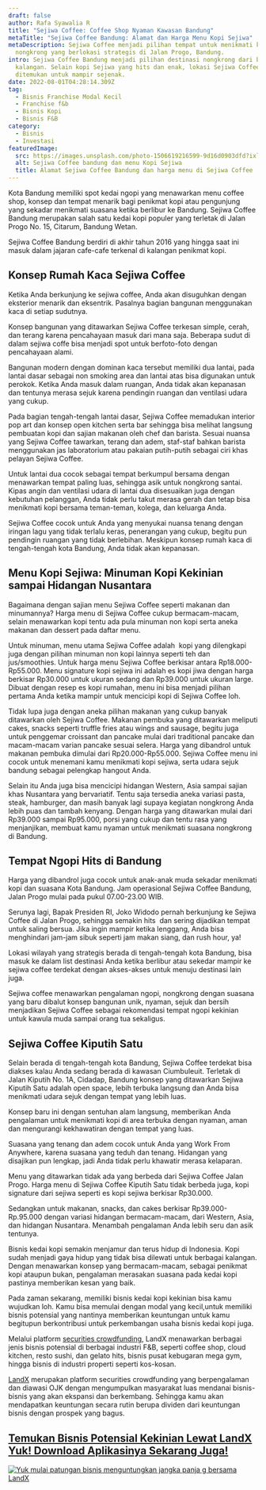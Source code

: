 ```yaml
---
draft: false
author: Rafa Syawalia R
title: "Sejiwa Coffee: Coffee Shop Nyaman Kawasan Bandung"
metaTitle: "Sejiwa Coffee Bandung: Alamat dan Harga Menu Kopi Sejiwa"
metaDescription: Sejiwa Coffee menjadi pilihan tempat untuk menikmati kopi dan
  nongkrong yang berlokasi strategis di Jalan Progo, Bandung.
intro: Sejiwa Coffee Bandung menjadi pilihan destinasi nongkrong dari berbagai
  kalangan. Selain kopi Sejiwa yang hits dan enak, lokasi Sejiwa Coffee  mudah
  ditemukan untuk mampir sejenak.
date: 2022-08-01T04:28:14.309Z
tag:
  - Bisnis Franchise Modal Kecil
  - Franchise f&b
  - Bisnis Kopi
  - Bisnis F&B
category:
  - Bisnis
  - Investasi
featuredImage:
  src: https://images.unsplash.com/photo-1506619216599-9d16d0903dfd?ixlib=rb-1.2.1&ixid=MnwxMjA3fDB8MHxwaG90by1wYWdlfHx8fGVufDB8fHx8&auto=format&fit=crop&w=1469&q=80
  alt: Sejiwa Coffee bandung dan menu Kopi Sejiwa
  title: Alamat Sejiwa Coffee Bandung dan harga menu di Sejiwa Coffee
---
```

<!--StartFragment-->

Kota Bandung memiliki spot kedai ngopi yang menawarkan menu coffee shop, konsep dan tempat menarik bagi penikmat kopi atau pengunjung yang sekadar menikmati suasana ketika berlibur ke Bandung. Sejiwa Coffee Bandung merupakan salah satu kedai kopi populer yang terletak di Jalan Progo No. 15, Citarum, Bandung Wetan.

Sejiwa Coffee Bandung berdiri di akhir tahun 2016 yang hingga saat ini masuk dalam jajaran cafe-cafe terkenal di kalangan penikmat kopi.

## Konsep Rumah Kaca Sejiwa Coffee 

Ketika Anda berkunjung ke sejiwa coffee, Anda akan disuguhkan dengan eksterior menarik dan eksentrik. Pasalnya bagian bangunan menggunakan kaca di setiap sudutnya. 

Konsep bangunan yang ditawarkan Sejiwa Coffee terkesan simple, cerah, dan terang karena pencahayaan masuk dari mana saja. Beberapa sudut di dalam sejiwa coffe bisa menjadi spot untuk berfoto-foto dengan pencahayaan alami. 

Bangunan modern dengan dominan kaca tersebut memiliki dua lantai, pada lantai dasar sebagai non smoking area dan lantai atas bisa digunakan untuk perokok. Ketika Anda masuk dalam ruangan, Anda tidak akan kepanasan dan tentunya merasa sejuk karena pendingin ruangan dan ventilasi udara yang cukup. 

Pada bagian tengah-tengah lantai dasar, Sejiwa Coffee memadukan interior pop art dan konsep open kitchen serta bar sehingga bisa melihat langsung pembuatan kopi dan sajian makanan oleh chef dan barista. Sesuai nuansa yang Sejiwa Coffee tawarkan, terang dan adem, staf-staf bahkan barista menggunakan jas laboratorium atau pakaian putih-putih sebagai ciri khas pelayan Sejiwa Coffee.

Untuk lantai dua cocok sebagai tempat berkumpul bersama dengan menawarkan tempat paling luas, sehingga asik untuk nongkrong santai. Kipas angin dan ventilasi udara di lantai dua disesuaikan juga dengan kebutuhan pelanggan, Anda tidak perlu takut merasa gerah dan tetap bisa menikmati kopi bersama teman-teman, kolega, dan keluarga Anda.

Sejiwa Coffee cocok untuk Anda yang menyukai nuansa tenang dengan iringan lagu yang tidak terlalu keras, penerangan yang cukup, begitu pun pendingin ruangan yang tidak berlebihan. Meskipun konsep rumah kaca di tengah-tengah kota Bandung, Anda tidak akan kepanasan.

## Menu Kopi Sejiwa: Minuman Kopi Kekinian sampai Hidangan Nusantara

Bagaimana dengan sajian menu Sejiwa Coffee seperti makanan dan minumannya? Harga menu di Sejiwa Coffee cukup bermacam-macam, selain menawarkan kopi tentu ada pula minuman non kopi serta aneka makanan dan dessert pada daftar menu. 

Untuk minuman, menu utama Sejiwa Coffee adalah  kopi yang dilengkapi juga dengan pilihan minuman non kopi lainnya seperti teh dan jus/smoothies. Untuk harga menu Sejiwa Coffee berkisar antara Rp18.000-Rp55.000. Menu signature kopi sejiwa ini adalah es kopi jiwa dengan harga berkisar Rp30.000 untuk ukuran sedang dan Rp39.000 untuk ukuran large. Dibuat dengan resep es kopi rumahan, menu ini bisa menjadi pilihan pertama Anda ketika mampir untuk mencicipi kopi di Sejiwa Coffee loh. 

Tidak lupa juga dengan aneka pilihan makanan yang cukup banyak ditawarkan oleh Sejiwa Coffee. Makanan pembuka yang ditawarkan meliputi cakes, snacks seperti truffle fries atau wings and sausage, begitu juga untuk penggemar croissant dan pancake mulai dari traditional pancake dan macam-macam varian pancake sesuai selera. Harga yang dibandrol untuk makanan pembuka dimulai dari Rp20.000-Rp55.000. Sejiwa Coffee menu ini cocok untuk menemani kamu menikmati kopi sejiwa, serta udara sejuk bandung sebagai pelengkap hangout Anda.

Selain itu Anda juga bisa mencicipi hidangan Western, Asia sampai sajian khas Nusantara yang bervariatif. Tentu saja tersedia aneka variasi pasta, steak, hamburger, dan masih banyak lagi supaya kegiatan nongkrong Anda lebih puas dan tambah kenyang. Dengan harga yang ditawarkan mulai dari Rp39.000 sampai Rp95.000, porsi yang cukup dan tentu rasa yang menjanjikan, membuat kamu nyaman untuk menikmati suasana nongkrong di Bandung.

## Tempat Ngopi Hits di Bandung

Harga yang dibandrol juga cocok untuk anak-anak muda sekadar menikmati kopi dan suasana Kota Bandung. Jam operasional Sejiwa Coffee Bandung, Jalan Progo mulai pada pukul 07.00-23.00 WIB. 

Serunya lagi, Bapak Presiden RI, Joko Widodo pernah berkunjung ke Sejiwa Coffee di Jalan Progo, sehingga semakin hits  dan sering dijadikan tempat untuk saling bersua. Jika ingin mampir ketika lenggang, Anda bisa menghindari jam-jam sibuk seperti jam makan siang, dan rush hour, ya!

Lokasi wilayah yang strategis berada di tengah-tengah kota Bandung, bisa masuk ke dalam list destinasi Anda ketika berlibur atau sekedar mampir ke sejiwa coffee terdekat dengan akses-akses untuk menuju destinasi lain juga. 

Sejiwa coffee menawarkan pengalaman ngopi, nongkrong dengan suasana yang baru dibalut konsep bangunan unik, nyaman, sejuk dan bersih menjadikan Sejiwa Coffee sebagai rekomendasi tempat ngopi kekinian untuk kawula muda sampai orang tua sekaligus. 

## Sejiwa Coffee Kiputih Satu

Selain berada di tengah-tengah kota Bandung, Sejiwa Coffee terdekat bisa diakses kalau Anda sedang berada di kawasan Ciumbuleuit. Terletak di Jalan Kiputih No. 1A, Cidadap, Bandung konsep yang ditawarkan Sejiwa Kiputih Satu adalah open space, lebih terbuka langsung dan Anda bisa menikmati udara sejuk dengan tempat yang lebih luas.

Konsep baru ini dengan sentuhan alam langsung, memberikan Anda pengalaman untuk menikmati kopi di area terbuka dengan nyaman, aman dan mengurangi kekhawatiran dengan tempat yang luas. 

Suasana yang tenang dan adem cocok untuk Anda yang Work From Anywhere, karena suasana yang teduh dan tenang. Hidangan yang disajikan pun lengkap, jadi Anda tidak perlu khawatir merasa kelaparan. 

Menu yang ditawarkan tidak ada yang berbeda dari Sejiwa Coffee Jalan Progo. Harga menu di Sejiwa Coffee Kiputih Satu tidak berbeda juga, kopi signature dari sejiwa seperti es kopi sejiwa berkisar Rp30.000. 

Sedangkan untuk makanan, snacks, dan cakes berkisar Rp39.000-Rp.95.000 dengan variasi hidangan bermacam-macam, dari Western, Asia, dan hidangan Nusantara. Menambah pengalaman Anda lebih seru dan asik tentunya. 

Bisnis kedai kopi semakin menjamur dan terus hidup di Indonesia. Kopi sudah menjadi gaya hidup yang tidak bisa dilewati untuk berbagai kalangan. Dengan menawarkan konsep yang bermacam-macam, sebagai penikmat kopi ataupun bukan, pengalaman merasakan suasana pada kedai kopi pastinya memberikan kesan yang baik.

Pada zaman sekarang, memiliki bisnis kedai kopi kekinian bisa kamu wujudkan loh. Kamu bisa memulai dengan modal yang kecil,untuk memiliki bisnis potensial yang nantinya memberikan keuntungan untuk kamu begitupun berkontribusi untuk perkembangan usaha bisnis kedai kopi juga.

Melalui platform [securities crowdfunding](https://landx.id/), LandX menawarkan berbagai jenis bisnis potensial di berbagai industri F&B, seperti coffee shop, cloud kitchen, resto sushi, dan gelato hits, bisnis pusat kebugaran mega gym, hingga bisnis di industri properti seperti kos-kosan.

[LandX](https://landx.id/) merupakan platform securities crowdfunding yang berpengalaman dan diawasi OJK dengan mengumpulkan masyarakat luas mendanai bisnis-bisnis yang akan ekspansi dan berkembang. Sehingga kamu akan mendapatkan keuntungan secara rutin berupa dividen dari keuntungan bisnis dengan prospek yang bagus.

## [Temukan Bisnis Potensial Kekinian Lewat LandX Yuk! Download Aplikasinya Sekarang Juga!](https://landx.id/project/?utm_source=Blog&utm_medium=organic+keyword&utm_campaign=blog&utm_id=Blog)

<!--StartFragment-->

[![Yuk mulai patungan bisnis menguntungkan jangka panja g bersama LandX](https://accountgram-production.sfo2.cdn.digitaloceanspaces.com/landx_ghost/2021/09/Equity-Crowdfunding-di-Indonesia-1--3.png)](https://landx.id/project/?utm_source=Blog&utm_medium=organic+keyword&utm_campaign=blog&utm_id=Blog)

<!--EndFragment-->